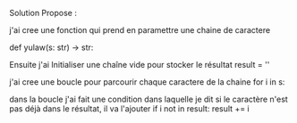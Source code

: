 Solution Propose :

j'ai cree une fonction qui prend en paramettre une chaine de caractere 

def yulaw(s: str) -> str:


Ensuite j'ai Initialiser une chaîne vide pour stocker le résultat
    result = ''


j'ai cree une boucle pour parcourir chaque caractere de la chaine 
   for i in s:

dans la boucle j'ai fait une condition dans laquelle je dit si le caractère n'est pas déjà dans le résultat,  il va l'ajouter
  if i not in result:
            result += i


